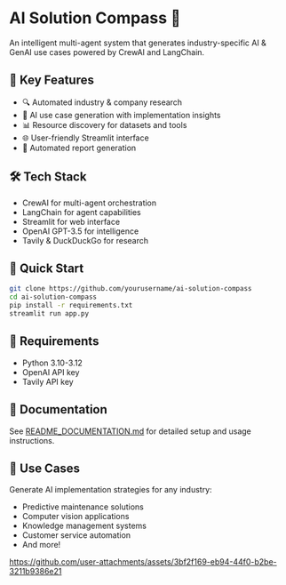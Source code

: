 # AI Solution Compass 🧭

An intelligent multi-agent system that generates industry-specific AI & GenAI use cases powered by CrewAI and LangChain.

## 🎯 Key Features
- 🔍 Automated industry & company research
- 🤖 AI use case generation with implementation insights
- 📊 Resource discovery for datasets and tools
- 🌐 User-friendly Streamlit interface
- 📝 Automated report generation

## 🛠️ Tech Stack
- CrewAI for multi-agent orchestration
- LangChain for agent capabilities
- Streamlit for web interface
- OpenAI GPT-3.5 for intelligence
- Tavily & DuckDuckGo for research

## 🚀 Quick Start
```bash
git clone https://github.com/yourusername/ai-solution-compass
cd ai-solution-compass
pip install -r requirements.txt
streamlit run app.py
```

## 🔧 Requirements
- Python 3.10-3.12
- OpenAI API key
- Tavily API key

## 📖 Documentation
See [README_DOCUMENTATION.md](README_DOCUMENTATION.md) for detailed setup and usage instructions.

## 🌟 Use Cases
Generate AI implementation strategies for any industry:
- Predictive maintenance solutions
- Computer vision applications
- Knowledge management systems
- Customer service automation
- And more!




https://github.com/user-attachments/assets/3bf2f169-eb94-44f0-b2be-3211b9386e21


